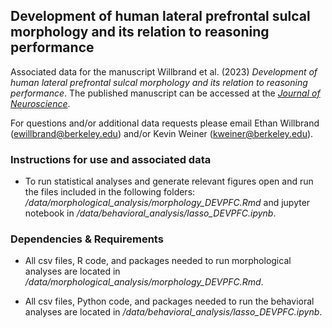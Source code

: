 ## Development of human lateral prefrontal sulcal morphology and its relation to reasoning performance
Associated data for the manuscript Willbrand et al. (2023) *Development of human lateral prefrontal sulcal morphology and its relation to reasoning performance*. 
The published manuscript can be accessed at the [*Journal of Neuroscience*](https://www.jneurosci.org/content/43/14/2552).

For questions and/or additional data requests please email Ethan Willbrand (ewillbrand@berkeley.edu) and/or Kevin Weiner (kweiner@berkeley.edu).
  
### Instructions for use and associated data ### 
  - To run statistical analyses and generate relevant figures open and run the files included in the following folders: */data/morphological_analysis/morphology_DEVPFC.Rmd* and jupyter notebook in */data/behavioral_analysis/lasso_DEVPFC.ipynb*.
 
### Dependencies & Requirements ###
  - All csv files, R code, and packages needed to run morphological analyses are located in */data/morphological_analysis/morphology_DEVPFC.Rmd*.

  - All csv files, Python code, and packages needed to run the behavioral analyses are located in */data/behavioral_analysis/lasso_DEVPFC.ipynb*. 
